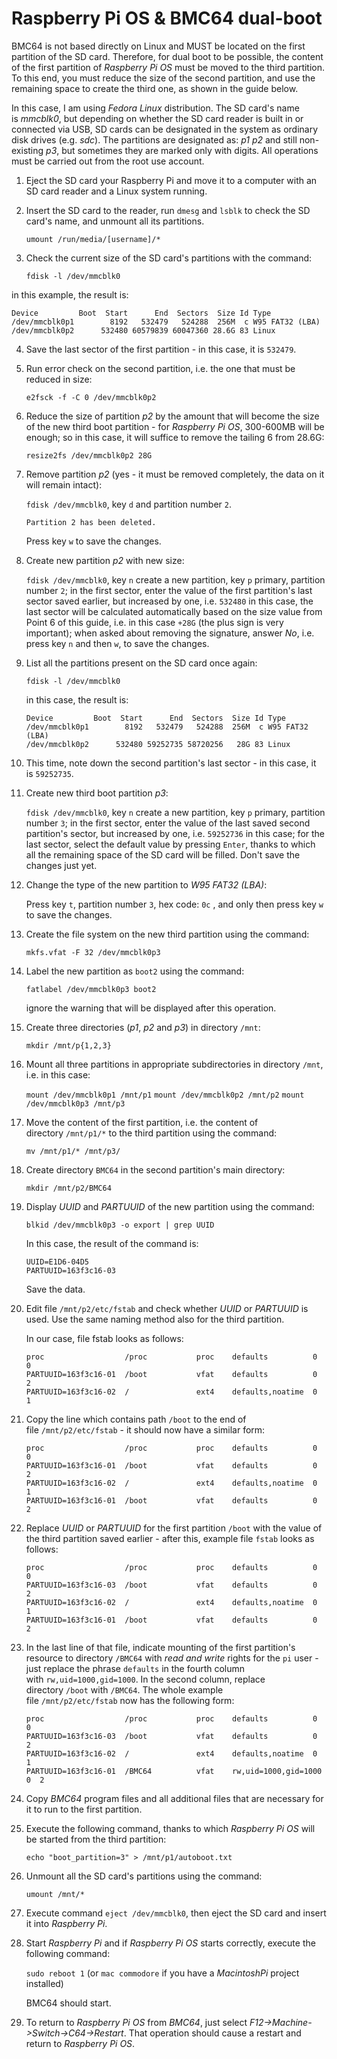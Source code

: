 # Raspberry Pi OS & BMC64 dual-boot

BMC64 is not based directly on Linux and MUST be located on the first partition of the SD card. Therefore, for dual boot to be possible, the content of the first partition of *Raspberry Pi OS* must be moved to the third partition. To this end, you must reduce the size of the second partition, and use the remaining space to create the third one, as shown in the guide below.

In this case, I am using *Fedora Linux* distribution. The SD card's name is *mmcblk0*, but depending on whether the SD card reader is built in or connected via USB, SD cards can be designated in the system as ordinary disk drives (e.g. *sdc*). The partitions are designated as: *p1 p2* and still non-existing *p3*, but sometimes they are marked only with digits. All operations must be carried out from the root use account.

1. Eject the SD card your Raspberry Pi and move it to a computer with an SD card reader and a Linux system running.

2. Insert the SD card to the reader, run ```dmesg``` and ```lsblk``` to check the SD card's name, and unmount all its partitions.

   ```umount /run/media/[username]/*```

3. Check the current size of the SD card's partitions with the command:

   ```fdisk -l /dev/mmcblk0```

in this example, the result is:

   ```
   Device         Boot  Start      End  Sectors  Size Id Type
   /dev/mmcblk0p1        8192   532479   524288  256M  c W95 FAT32 (LBA)
   /dev/mmcblk0p2      532480 60579839 60047360 28.6G 83 Linux
   ```

4. Save the last sector of the first partition - in this case, it is ```532479```.

5. Run error check on the second partition, i.e. the one that must be reduced in size:

   ```e2fsck -f -C 0 /dev/mmcblk0p2```

6. Reduce the size of partition *p2* by the amount that will become the size of the new third boot partition - for *Raspberry Pi OS*, 300-600MB will be enough; so in this case, it will suffice to remove the tailing 6 from 28.6G:

   ```resize2fs /dev/mmcblk0p2 28G```

7. Remove partition *p2* (yes - it must be removed completely, the data on it will remain intact):

   ```fdisk /dev/mmcblk0```, key ```d``` and partition number ```2```.

   ```Partition 2 has been deleted.```

   Press key ```w``` to save the changes.

8. Create new partition *p2* with new size:

   ```fdisk /dev/mmcblk0```, key ```n``` create a new partition, key ```p``` primary, partition number ```2```; in the first sector, enter the value of the first partition's last sector saved earlier, but increased by one, i.e. ```532480``` in this case, the last sector will be calculated automatically based on the size value from Point 6 of this guide, i.e. in this case ```+28G``` (the plus sign is very important); when asked about removing the signature, answer *No*, i.e. press key ```n``` and then ```w```, to save the changes.

9. List all the partitions present on the SD card once again:

   ```fdisk -l /dev/mmcblk0```

   in this case, the result is:

   ```
   Device         Boot  Start      End  Sectors  Size Id Type
   /dev/mmcblk0p1        8192   532479   524288  256M  c W95 FAT32 (LBA)
   /dev/mmcblk0p2      532480 59252735 58720256   28G 83 Linux
   ```
10. This time, note down the second partition's last sector - in this case, it is ```59252735```.

11. Create new third boot partition *p3*:

    ```fdisk /dev/mmcblk0```, key ```n``` create a new partition, key ```p``` primary, partition number ```3```; in the first sector, enter the value of the last saved second partition's sector, but increased by one, i.e. ```59252736``` in this case; for the last sector, select the default value by pressing ```Enter```, thanks to which all the remaining space of the SD card will be filled. Don't save the changes just yet.

12. Change the type of the new partition to *W95 FAT32 (LBA)*:

    Press key ```t```, partition number ```3```, hex code: ```0c``` , and only then press key ```w``` to save the changes.

13. Create the file system on the new third partition using the command:

    ```mkfs.vfat -F 32 /dev/mmcblk0p3```

14. Label the new partition as ```boot2``` using the command:

    ```fatlabel /dev/mmcblk0p3 boot2```

    ignore the warning that will be displayed after this operation.

15. Create three directories (*p1*, *p2* and *p3*) in directory ```/mnt```:

    ```mkdir /mnt/p{1,2,3}```

16. Mount all three partitions in appropriate subdirectories in directory ```/mnt```, i.e. in this case:

    ```mount /dev/mmcblk0p1 /mnt/p1```
    ```mount /dev/mmcblk0p2 /mnt/p2```
    ```mount /dev/mmcblk0p3 /mnt/p3```

17. Move the content of the first partition, i.e. the content of directory ```/mnt/p1/*``` to the third partition using the command:

    ```mv /mnt/p1/* /mnt/p3/```

18. Create directory ```BMC64``` in the second partition's main directory:

    ```mkdir /mnt/p2/BMC64```

19. Display *UUID* and *PARTUUID* of the new partition using the command:

    ```blkid /dev/mmcblk0p3 -o export | grep UUID```

    In this case, the result of the command is:
    ```
    UUID=E1D6-04D5
    PARTUUID=163f3c16-03
    ```

    Save the data.

20. Edit file ```/mnt/p2/etc/fstab``` and check whether *UUID* or *PARTUUID* is used. Use the same naming method also for the third partition.

    In our case, file fstab looks as follows:
    ```
    proc                  /proc           proc    defaults          0       0
    PARTUUID=163f3c16-01  /boot           vfat    defaults          0       2
    PARTUUID=163f3c16-02  /               ext4    defaults,noatime  0       1
    ```
21. Copy the line which contains path ```/boot``` to the end of file ```/mnt/p2/etc/fstab``` - it should now have a similar form: 
    ```
    proc                  /proc           proc    defaults          0       0
    PARTUUID=163f3c16-01  /boot           vfat    defaults          0       2
    PARTUUID=163f3c16-02  /               ext4    defaults,noatime  0       1
    PARTUUID=163f3c16-01  /boot           vfat    defaults          0       2
    ```
22. Replace *UUID* or *PARTUUID* for the first partition ```/boot``` with the value of the third partition saved earlier - after this, example file ```fstab``` looks as follows:
    ```
    proc                  /proc           proc    defaults          0       0
    PARTUUID=163f3c16-03  /boot           vfat    defaults          0       2
    PARTUUID=163f3c16-02  /               ext4    defaults,noatime  0       1
    PARTUUID=163f3c16-01  /boot           vfat    defaults          0       2
    ```
23. In the last line of that file, indicate mounting of the first partition's resource to directory ```/BMC64``` with *read and write* rights for the ```pi``` user - just replace the phrase ```defaults``` in the fourth column with ```rw,uid=1000,gid=1000```. In the second column, replace directory ```/boot``` with ```/BMC64```. The whole example file ```/mnt/p2/etc/fstab``` now has the following form:
    ```
    proc                  /proc           proc    defaults          0       0
    PARTUUID=163f3c16-03  /boot           vfat    defaults          0       2
    PARTUUID=163f3c16-02  /               ext4    defaults,noatime  0       1
    PARTUUID=163f3c16-01  /BMC64          vfat    rw,uid=1000,gid=1000   0  2
    ```

24. Copy *BMC64* program files and all additional files that are necessary for it to run to the first partition.

25. Execute the following command, thanks to which *Raspberry Pi OS* will be started from the third partition:

    ```echo "boot_partition=3" > /mnt/p1/autoboot.txt```

26. Unmount all the SD card's partitions using the command:

    ```umount /mnt/*```

27. Execute command ```eject /dev/mmcblk0```, then eject the SD card and insert it into *Raspberry Pi*.

28. Start *Raspberry Pi* and if *Raspberry Pi OS* starts correctly, execute the following command:

    ```sudo reboot 1``` (or ```mac commodore``` if you have a *MacintoshPi* project installed)

    BMC64 should start.

29. To return to *Raspberry Pi OS* from *BMC64*, just select *F12->Machine->Switch->C64->Restart*. That operation should cause a restart and return to *Raspberry Pi OS*.

